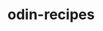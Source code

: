 # odin-recipes
<!--This is a project from the Odin Project's Foundation lessons. It provided me with practice in creating lists, links, inserting images, and formatting my code for HTML. With my limited knowledge of HTML and CSS, the page is quite barren and simplistic, but includes all the necessary iterations.>
